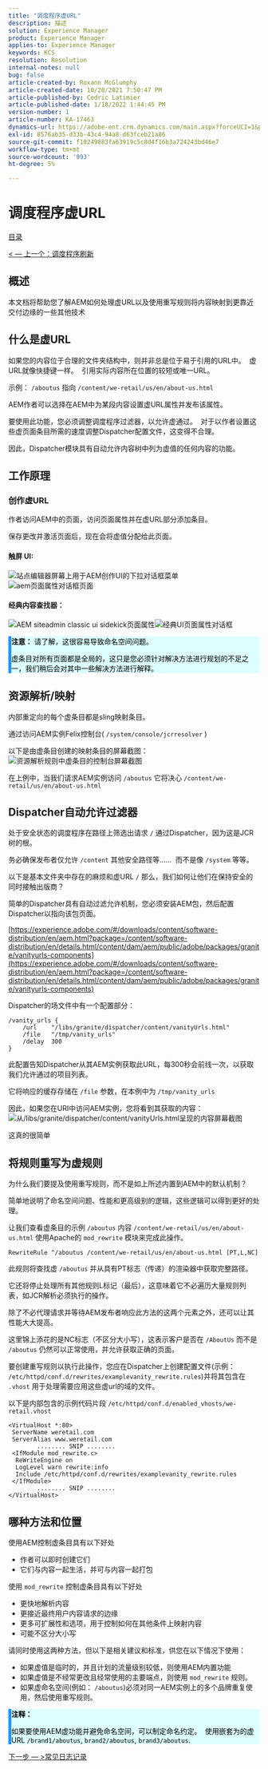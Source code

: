 ```yaml
---
title: "调度程序虚URL"
description: 描述
solution: Experience Manager
product: Experience Manager
applies-to: Experience Manager
keywords: KCS
resolution: Resolution
internal-notes: null
bug: false
article-created-by: Roxann McGlumphy
article-created-date: 10/20/2021 7:50:47 PM
article-published-by: Cedric Latimier
article-published-date: 1/18/2022 1:44:45 PM
version-number: 1
article-number: KA-17463
dynamics-url: https://adobe-ent.crm.dynamics.com/main.aspx?forceUCI=1&pagetype=entityrecord&etn=knowledgearticle&id=2c589e02-df31-ec11-b6e5-000d3a5ba97a
exl-id: 8576ab35-d33b-43c4-94a8-d63fceb21a86
source-git-commit: f10249883fa63919c5c8d4f16b3a724243bd46e7
workflow-type: tm+mt
source-wordcount: '993'
ht-degree: 5%

---
```



# 调度程序虚URL

[目录](https://experienceleague.adobe.com/docs/experience-cloud-kcs/kbarticles/KA-17490.html)

[&lt; — 上一个：调度程序刷新](https://experienceleague.adobe.com/docs/experience-cloud-kcs/kbarticles/KA-17493.html)

## 概述

本文档将帮助您了解AEM如何处理虚URL以及使用重写规则将内容映射到更靠近交付边缘的一些其他技术

## 什么是虚URL

如果您的内容位于合理的文件夹结构中，则并非总是位于易于引用的URL中。  虚URL就像快捷键一样。  引用实际内容所在位置的较短或唯一URL。

示例： `/aboutus` 指向 `/content/we-retail/us/en/about-us.html`

AEM作者可以选择在AEM中为某段内容设置虚URL属性并发布该属性。

要使用此功能，您必须调整调度程序过滤器，以允许虚通过。  对于以作者设置这些虚页面条目所需的速度调整Dispatcher配置文件，这变得不合理。

因此，Dispatcher模块具有自动允许内容树中列为虚值的任何内容的功能。


## 工作原理

### 创作虚URL

作者访问AEM中的页面，访问页面属性并在虚URL部分添加条目。

保存更改并激活页面后，现在会将虚值分配给此页面。

#### 触屏 UI:

![站点编辑器屏幕上用于AEM创作UI的下拉对话框菜单](assets/aem-page-properties-drop-down.png "aem-page-properties — 下拉列表")![aem页面属性对话框页面](assets/aem-page-properties.png "aem-page-properties")

#### 经典内容查找器：

![AEM siteadmin classic ui sidekick页面属性](assets/aem-page-properties-sidekick.png "aem-page-properties-sidekick")![经典UI页面属性对话框](assets/aem-page-properties-classic.png "aem-page-properties-classic")

<div style="color: #000;border-left: 6px solid #2196F3;background-color:#ddffff;"><b>注意：</b>
请了解，这很容易导致命名空间问题。

虚条目对所有页面都是全局的，这只是您必须针对解决方法进行规划的不足之一，我们稍后会对其中一些解决方法进行解释。
</div>

## 资源解析/映射

内部重定向的每个虚条目都是sling映射条目。

通过访问AEM实例Felix控制台( `/system/console/jcrresolver` )

以下是由虚条目创建的映射条目的屏幕截图：
![资源解析规则中虚条目的控制台屏幕截图](assets/vanity-resource-resolver-entry.png "vanity-resource-resolver-entry")

在上例中，当我们请求AEM实例访问 `/aboutus` 它将决心 `/content/we-retail/us/en/about-us.html`

## Dispatcher自动允许过滤器

处于安全状态的调度程序在路径上筛选出请求 `/` 通过Dispatcher，因为这是JCR树的根。

务必确保发布者仅允许 `/content` 其他安全路径等……  而不是像 `/system` 等等。

以下是基本文件夹中存在的麻烦和虚URL `/` 那么，我们如何让他们在保持安全的同时接触出版商？

简单的Dispatcher具有自动过滤允许机制，您必须安装AEM包，然后配置Dispatcher以指向该包页面。

[https://experience.adobe.com/#/downloads/content/software-distribution/en/aem.html?package=/content/software-distribution/en/details.html/content/dam/aem/public/adobe/packages/granite/vanityurls-components](https://experience.adobe.com/#/downloads/content/software-distribution/en/aem.html?package=/content/software-distribution/en/details.html/content/dam/aem/public/adobe/packages/granite/vanityurls-components)

Dispatcher的场文件中有一个配置部分：

```
/vanity_urls { 
    /url    "/libs/granite/dispatcher/content/vanityUrls.html" 
    /file   "/tmp/vanity_urls" 
    /delay  300 
}
```

此配置告知Dispatcher从其AEM实例获取此URL，每300秒会前线一次，以获取我们允许通过的项目列表。

它将响应的缓存存储在 `/file` 参数，在本例中为 `/tmp/vanity_urls`

因此，如果您在URI中访问AEM实例，您将看到其获取的内容：
![从/libs/granite/dispatcher/content/vanityUrls.html呈现的内容屏幕截图](assets/vanity-url-component.png "vanity-url-component")

这真的很简单

## 将规则重写为虚规则

为什么我们要提及使用重写规则，而不是如上所述内置到AEM中的默认机制？

简单地说明了命名空间问题、性能和更高级别的逻辑，这些逻辑可以得到更好的处理。

让我们查看虚条目的示例 `/aboutus` 内容 `/content/we-retail/us/en/about-us.html` 使用Apache的 `mod_rewrite` 模块来完成此操作。

```
RewriteRule ^/aboutus /content/we-retail/us/en/about-us.html [PT,L,NC]
```

此规则将查找虚 `/aboutus` 并从具有PT标志（传递）的渲染器中获取完整路径。

它还将停止处理所有其他规则L标记（最后），这意味着它不必遍历大量规则列表，如JCR解析必须执行的操作。

除了不必代理请求并等待AEM发布者响应此方法的这两个元素之外，还可以让其性能大大提高。

这里锦上添花的是NC标志（不区分大小写），这表示客户是否在 `/AboutUs` 而不是 `/aboutus` 仍然可以正常使用，并允许获取正确的页面。

要创建重写规则以执行此操作，您应在Dispatcher上创建配置文件(示例： `/etc/httpd/conf.d/rewrites/examplevanity_rewrite.rules`)并将其包含在 `.vhost` 用于处理需要应用这些虚url的域的文件。

以下是内部包含的示例代码片段 `/etc/httpd/conf.d/enabled_vhosts/we-retail.vhost`

```
<VirtualHost *:80> 
 ServerName weretail.com 
 ServerAlias www.weretail.com 
        ........ SNIP ........ 
 <IfModule mod_rewrite.c> 
  ReWriteEngine on 
  LogLevel warn rewrite:info 
  Include /etc/httpd/conf.d/rewrites/examplevanity_rewrite.rules 
 </IfModule> 
        ........ SNIP ........ 
</VirtualHost>
```

## 哪种方法和位置

使用AEM控制虚条目具有以下好处
- 作者可以即时创建它们
- 它们与内容一起生活，并可与内容一起打包

使用 `mod_rewrite` 控制虚条目具有以下好处
- 更快地解析内容
- 更接近最终用户内容请求的边缘
- 更多可扩展性和选项，用于控制如何在其他条件上映射内容
- 可能不区分大小写

请同时使用这两种方法，但以下是相关建议和标准，供您在以下情况下使用：
- 如果虚值是临时的，并且计划的流量级别较低，则使用AEM内置功能
- 如果虚值是不经常更改且经常使用的主要端点，则使用 `mod_rewrite` 规则。
- 如果虚命名空间(例如： `/aboutus`)必须对同一AEM实例上的多个品牌重复使用，然后使用重写规则。

<div style="color: #000;border-left: 6px solid #2196F3;background-color:#ddffff;"><b>注释：</b>

如果要使用AEM虚功能并避免命名空间，可以制定命名约定。  使用嵌套为的虚URL `/brand1/aboutus`, `brand2/aboutus`, `brand3/aboutus`.
</div>

[下一步 — >常见日志记录](https://experienceleague.adobe.com/docs/experience-cloud-kcs/kbarticles/KA-17914.html)